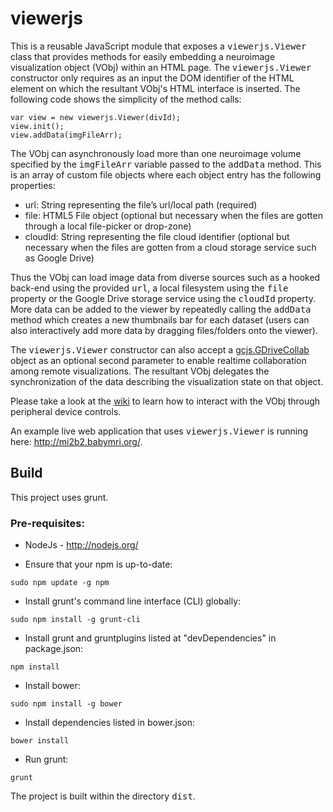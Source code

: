 # viewerjs

This is a reusable JavaScript module that exposes a <tt>viewerjs.Viewer</tt> class that provides methods
for easily embedding a neuroimage visualization object (VObj) within an HTML page. The <tt>viewerjs.Viewer</tt>
constructor only requires as an input the DOM identifier of the HTML element on which the resultant
VObj's HTML interface is inserted. The following code shows the simplicity of the method calls:

````
var view = new viewerjs.Viewer(divId);
view.init();
view.addData(imgFileArr);
````

The VObj can asynchronously load more than one neuroimage volume specified by the <tt>imgFileArr</tt> variable
passed to the <tt>addData</tt> method. This is an array of custom file objects where each object entry has the
following properties:
* url: String representing the file’s url/local path (required)
* file: HTML5 File object (optional but necessary when the files are gotten through a local file-picker
  or drop-zone)
* cloudId: String representing the file cloud identifier (optional but necessary when the files are gotten
  from a cloud storage service such as Google Drive)

Thus the VObj can load image data from diverse sources such as a hooked back-end using the provided <tt>url</tt>,
a local filesystem using the <tt>file</tt> property or the Google Drive storage service using the <tt>cloudId</tt>
property. More data can be added to the viewer by repeatedly calling the <tt>addData</tt> method which creates a new
thumbnails bar for each dataset (users can also interactively add more data by dragging files/folders onto the viewer).

The <tt>viewerjs.Viewer</tt> constructor can also accept a [gcjs.GDriveCollab](https://github.com/FNNDSC/gcjs)
object as an optional second parameter to enable realtime collaboration among remote visualizations. The
resultant VObj delegates the synchronization of the data describing the visualization state on that object.

Please take a look at the [wiki](https://github.com/FNNDSC/viewerjs/wiki) to learn how to interact with the VObj
through peripheral device controls.

An example live web application that uses <tt>viewerjs.Viewer</tt> is running here: <http://mi2b2.babymri.org/>.

## Build
This project uses grunt.

### Pre-requisites:
* NodeJs - http://nodejs.org/

* Ensure that your npm is up-to-date:

````
sudo npm update -g npm
````

* Install grunt's command line interface (CLI) globally:

````
sudo npm install -g grunt-cli
````

* Install grunt and gruntplugins listed at "devDependencies" in package.json:

````
npm install
````

* Install bower:

````
sudo npm install -g bower
````

* Install dependencies listed in bower.json:

````
bower install
````

* Run grunt:

````
grunt
````

The project is built within the directory <tt>dist</tt>.
